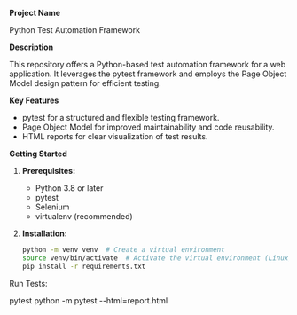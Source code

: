 **Project Name**

Python Test Automation Framework

**Description**

This repository offers a Python-based test automation framework for a web application. It leverages the pytest framework and employs the Page Object Model design pattern for efficient testing.

**Key Features**

* pytest for a structured and flexible testing framework.
* Page Object Model for improved maintainability and code reusability.
* HTML reports for clear visualization of test results.

**Getting Started**

1. **Prerequisites:**
   - Python 3.8 or later
   - pytest
   - Selenium
   - virtualenv (recommended)

2. **Installation:**

   ```bash
   python -m venv venv  # Create a virtual environment
   source venv/bin/activate  # Activate the virtual environment (Linux/macOS)
   pip install -r requirements.txt
Run Tests:

pytest
python -m pytest --html=report.html
